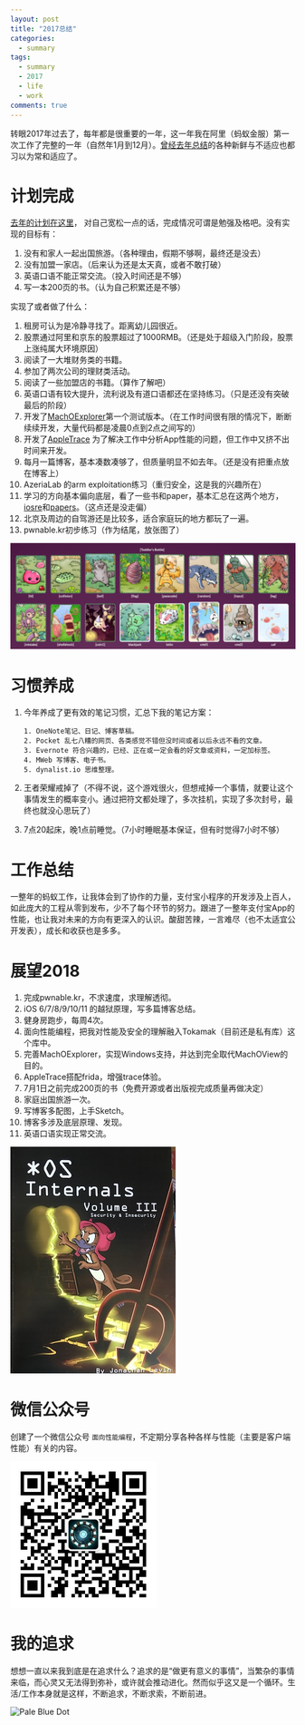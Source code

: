 ```yaml
---
layout: post
title: "2017总结"
categories:
  - summary
tags:
  - summary
  - 2017
  - life
  - work
comments: true
---
```




转眼2017年过去了，每年都是很重要的一年，这一年我在阿里（蚂蚁金服）第一次工作了完整的一年（自然年1月到12月）。[曾经去年总结](https://everettjf.github.io/2016/12/25/join-ant-financial-3-month-and-summary-for-2016/)的各种新鲜与不适应也都习以为常和适应了。

<!-- more -->

# 计划完成


[去年的计划在这里](https://github.com/everettjf/everettjf.github.io/blob/master/stuff/plan/plan2017.png)， 对自己宽松一点的话，完成情况可谓是勉强及格吧。没有实现的目标有：

1. 没有和家人一起出国旅游。（各种理由，假期不够啊，最终还是没去）
2. 没有加盟一家店。（后来认为还是太天真，或者不敢打破）
3. 英语口语不能正常交流。（投入时间还是不够）
4. 写一本200页的书。（认为自己积累还是不够）

实现了或者做了什么：

1. 租房可认为是冷静寻找了。距离幼儿园很近。
2. 股票通过阿里和京东的股票超过了1000RMB。（还是处于超级入门阶段，股票上涨纯属大环境原因）
3. 阅读了一大堆财务类的书籍。
4. 参加了两次公司的理财类活动。
5. 阅读了一些加盟店的书籍。（算作了解吧）
6. 英语口语有较大提升，流利说及有道口语都还在坚持练习。（只是还没有突破最后的阶段）
7. 开发了[MachOExplorer](https://github.com/everettjf/MachOExplorer)第一个测试版本。（在工作时间很有限的情况下，断断续续开发，大量代码都是凌晨0点到2点之间写的）
8. 开发了[AppleTrace](https://github.com/everettjf/AppleTrace) 为了解决工作中分析App性能的问题，但工作中又挤不出时间来开发。
9. 每月一篇博客，基本凑数凑够了，但质量明显不如去年。（还是没有把重点放在博客上）
10. AzeriaLab 的arm exploitation练习（重归安全，这是我的兴趣所在）
11. 学习的方向基本偏向底层，看了一些书和paper，基本汇总在这两个地方，[iosre](http://iosre.com/t/topic/4680)和[papers](https://github.com/everettjf/papers)。（这点还是没走偏）
12. 北京及周边的自驾游还是比较多，适合家庭玩的地方都玩了一遍。
12. pwnable.kr初步练习（作为结尾，放张图了）

![](/media/15146903387714.jpg)

# 习惯养成

1. 今年养成了更有效的笔记习惯，汇总下我的笔记方案：
    
    ```
	1. OneNote笔记、日记、博客草稿。
	2. Pocket 乱七八糟的网页、各类感觉不错但没时间或者以后永远不看的文章。
	3. Evernote 符合兴趣的，已经、正在或一定会看的好文章或资料，一定加标签。
	4. MWeb 写博客、电子书。
	5. dynalist.io 思维整理。
    ```

2. 王者荣耀戒掉了（不得不说，这个游戏很火，但想戒掉一个事情，就要让这个事情发生的概率变小。通过把符文都处理了，多次挂机，实现了多次封号，最终也就没心思玩了）
3. 7点20起床，晚1点前睡觉。（7小时睡眠基本保证，但有时觉得7小时不够）

# 工作总结

一整年的蚂蚁工作，让我体会到了协作的力量，支付宝小程序的开发涉及上百人，如此庞大的工程从零到发布，少不了每个环节的努力。跟进了一整年支付宝App的性能，也让我对未来的方向有更深入的认识。酸甜苦辣，一言难尽（也不太适宜公开发表），成长和收获也是多多。

# 展望2018

1. 完成pwnable.kr，不求速度，求理解透彻。
2. iOS 6/7/8/9/10/11 的越狱原理，写多篇博客总结。
3. 健身房跑步，每周4次。
4. 面向性能编程，把我对性能及安全的理解融入Tokamak（目前还是私有库）这个库中。
5. 完善MachOExplorer，实现Windows支持，并达到完全取代MachOView的目的。
6. AppleTrace搭配frida，增强trace体验。
7. 7月1日之前完成200页的书（免费开源或者出版视完成质量再做决定）
8. 家庭出国旅游一次。
9. 写博客多配图，上手Sketch。
10. 博客多涉及底层原理、发现。
11. 英语口语实现正常交流。

![或许这本书会伴我一年](/media/15146926227054.jpg)

# 微信公众号

创建了一个微信公众号 `面向性能编程`，不定期分享各种各样与性能（主要是客户端性能）有关的内容。

![wechathead](/media/wechathead.jpg)

# 我的追求


想想一直以来我到底是在追求什么？追求的是“做更有意义的事情”，当繁杂的事情来临，而心灵又无法得到弥补，或许就会推动进化。然而似乎这又是一个循环。生活/工作本身就是这样，不断追求，不断求索，不断前进。


![Pale Blue Dot](https://everettjf.github.io/images/PaleBlueDot.jpg)

